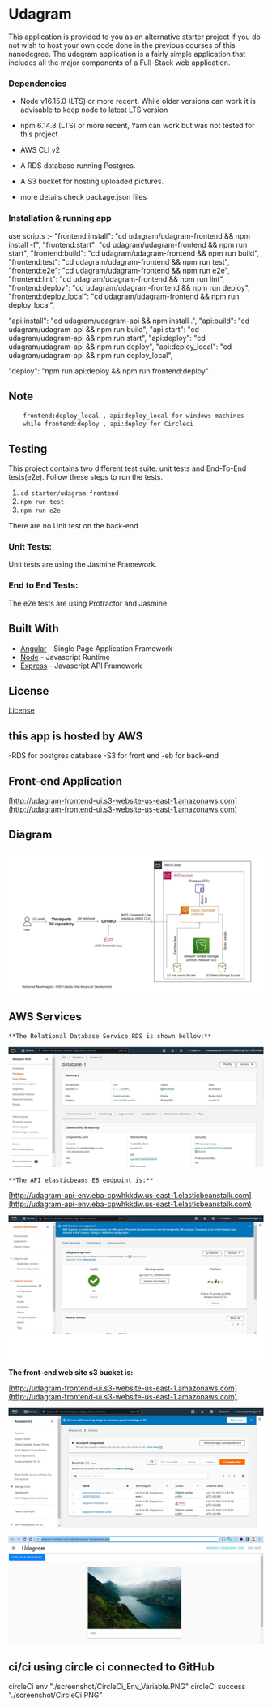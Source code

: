 # Udagram

This application is provided to you as an alternative starter project if you do not wish to host your own code done in the previous courses of this nanodegree. The udagram application is a fairly simple application that includes all the major components of a Full-Stack web application.

### Dependencies

-   Node v16.15.0 (LTS) or more recent. While older versions can work it is advisable to keep node to latest LTS version

-   npm 6.14.8 (LTS) or more recent, Yarn can work but was not tested for this project

-   AWS CLI v2

-   A RDS database running Postgres.

-   A S3 bucket for hosting uploaded pictures.

-   more details check package.json files

### Installation & running app

use scripts :-
"frontend:install": "cd udagram/udagram-frontend && npm install -f",
"frontend:start": "cd udagram/udagram-frontend && npm run start",
"frontend:build": "cd udagram/udagram-frontend && npm run build",
"frontend:test": "cd udagram/udagram-frontend && npm run test",
"frontend:e2e": "cd udagram/udagram-frontend && npm run e2e",
"frontend:lint": "cd udagram/udagram-frontend && npm run lint",
"frontend:deploy": "cd udagram/udagram-frontend && npm run deploy",
"frontend:deploy_local": "cd udagram/udagram-frontend && npm run deploy_local",

"api:install": "cd udagram/udagram-api && npm install .",
"api:build": "cd udagram/udagram-api && npm run build",
"api:start": "cd udagram/udagram-api && npm run start",
"api:deploy": "cd udagram/udagram-api && npm run deploy",
"api:deploy_local": "cd udagram/udagram-api && npm run deploy_local",

"deploy": "npm run api:deploy && npm run frontend:deploy"

## Note
        frontend:deploy_local , api:deploy_local for windows machines
        while frontend:deploy , api:deploy for Circleci

## Testing

This project contains two different test suite: unit tests and End-To-End tests(e2e). Follow these steps to run the tests.

1. `cd starter/udagram-frontend`
1. `npm run test`
1. `npm run e2e`

There are no Unit test on the back-end

### Unit Tests:

Unit tests are using the Jasmine Framework.

### End to End Tests:

The e2e tests are using Protractor and Jasmine.

## Built With

-   [Angular](https://angular.io/) - Single Page Application Framework
-   [Node](https://nodejs.org) - Javascript Runtime
-   [Express](https://expressjs.com/) - Javascript API Framework

## License

[License](LICENSE.txt)

## this app is hosted by AWS

-RDS for postgres database
-S3 for front end
-eb for back-end

## Front-end Application

[http://udagram-frontend-ui.s3-website-us-east-1.amazonaws.com](http://udagram-frontend-ui.s3-website-us-east-1.amazonaws.com)

## Diagram

![Architecture Diagram](https://github.com/Kamal1182/nd0067-c4-deployment-process-project-starter/blob/master/screenShoots/ArchitectureDiagram.jpg?raw=true)

## AWS Services

    **The Relational Database Service RDS is shown bellow:**

   ![EB environment](https://github.com/Kamal1182/nd0067-c4-deployment-process-project-starter/blob/master/screenShoots/RDS.JPG?raw=true)

    **The API elasticbeans EB endpoint is:**

   [http://udagram-api-env.eba-cpwhkkdw.us-east-1.elasticbeanstalk.com](http://udagram-api-env.eba-cpwhkkdw.us-east-1.elasticbeanstalk.com)

   ![EB environment](https://github.com/Kamal1182/nd0067-c4-deployment-process-project-starter/blob/master/screenShoots/env-3.jpg?raw=true)

   **The front-end web site s3 bucket is:** 

   [http://udagram-frontend-ui.s3-website-us-east-1.amazonaws.com](http://udagram-frontend-ui.s3-website-us-east-1.amazonaws.com).

   ![s3udagrm-ui](https://github.com/Kamal1182/nd0067-c4-deployment-process-project-starter/blob/master/screenShoots/s3-buckets.jpg?raw=true)

   ![s3udagrm-ui](https://github.com/Kamal1182/nd0067-c4-deployment-process-project-starter/blob/master/screenShoots/frontend-browser-running.JPG?raw=true)

## ci/ci using circle ci connected to GitHub

circleCi env "./screenshot/CircleCi_Env_Variable.PNG"
circleCi success "./screenshot/CircleCi.PNG"
